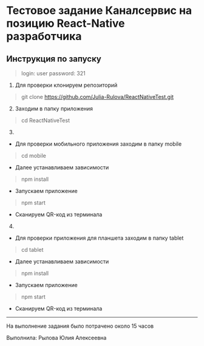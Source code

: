 # Тестовое задание Каналсервис на позицию React-Native разработчика

## Инструкция по запуску

> login: user
> password: 321

1. Для проверки клонируем репозиторий
> git clone https://github.com/Julia-Rulova/ReactNativeTest.git

2. Заходим в папку приложения
> cd ReactNativeTest

3. 
* Для проверки мобильного приложения заходим в папку mobile
> cd mobile

* Далее устанавливаем зависимости
> npm install

* Запускаем приложение
> npm start

* Сканируем QR-код из терминала

4. 
* Для проверки приложения для планшета заходим в папку tablet
> cd tablet

* Далее устанавливаем зависимости
> npm install

* Запускаем приложение
> npm start

* Сканируем QR-код из терминала

___

На выполнение задания было потрачено около 15 часов

Выполнила: Рылова Юлия Алексеевна
